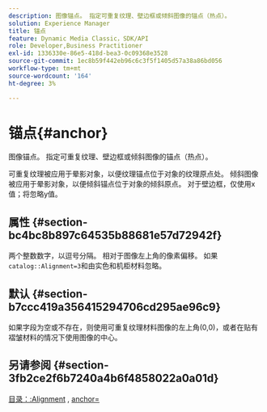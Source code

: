 ```yaml
---
description: 图像锚点。 指定可重复纹理、壁边框或倾斜图像的锚点（热点）。
solution: Experience Manager
title: 锚点
feature: Dynamic Media Classic，SDK/API
role: Developer,Business Practitioner
exl-id: 1336330e-86e5-418d-bea3-0c09368e3528
source-git-commit: 1ec8b59f442eb96c6c3f5f1405d57a38a86bd056
workflow-type: tm+mt
source-wordcount: '164'
ht-degree: 3%

---
```


# 锚点{#anchor}

图像锚点。 指定可重复纹理、壁边框或倾斜图像的锚点（热点）。

可重复纹理被应用于晕影对象，以便纹理锚点位于对象的纹理原点处。 倾斜图像被应用于晕影对象，以便倾斜锚点位于对象的倾斜原点。 对于壁边框，仅使用x值；将忽略y值。

## 属性 {#section-bc4bc8b897c64535b88681e57d72942f}

两个整数数字，以逗号分隔。 相对于图像左上角的像素偏移。 如果`catalog::Alignment=3`和由实色和机柜材料忽略。

## 默认 {#section-b7ccc419a356415294706cd295ae96c9}

如果字段为空或不存在，则使用可重复纹理材料图像的左上角(0,0)，或者在贴有褶皱材料的情况下使用图像的中心。

## 另请参阅 {#section-3fb2ce2f6b7240a4b6f4858022a0a01d}

[目录：:Alignment](../../../../../ir-api/material-cat/image-rendering-api-ref/c-ir-material-catalog/c-ir-material-data-reference/r-ir-alignment.md#reference-e52152e8dc244d0aa13b40c615d0f399) ,  [anchor=](../../../../../ir-api/http-protocol/image-rendering-api-ref/c-ir-http-protocol-ref/c-ir-http-protocol-command-reference/r-ir-http-anchor.md#reference-d53923d785c9442997dc7f2199524c26)
